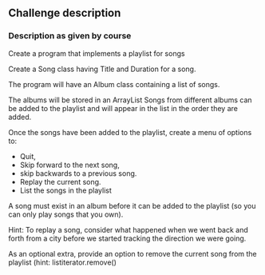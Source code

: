 ## Challenge description

### Description as given by course

Create a program that implements a playlist for songs

Create a Song class having Title and Duration for a song.

The program will have an Album class containing a list of songs.

The albums will be stored in an ArrayList Songs from different albums can be added to the playlist and will appear in
the list in the order they are added.

Once the songs have been added to the playlist, create a menu of options to:
- Quit,
- Skip forward to the next song,
- skip backwards to a previous song.
- Replay the current song.
- List the songs in the playlist

A song must exist in an album before it can be added to the playlist (so you can only play songs that you own).

Hint:  To replay a song, consider what happened when we went back and forth from a city before we started tracking
the direction we were going.

 As an optional extra, provide an option to remove the current song from the playlist
(hint: listiterator.remove()